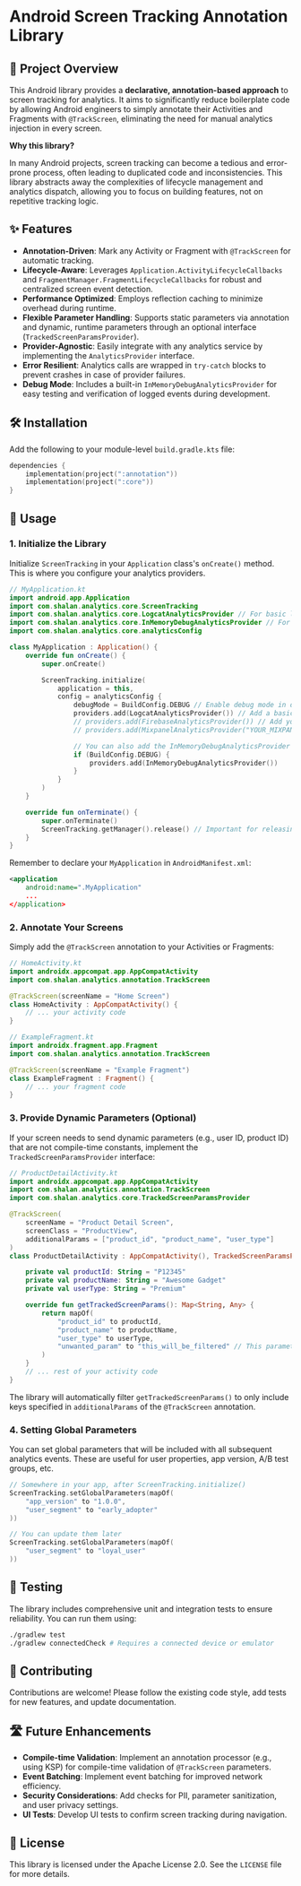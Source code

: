 # Android Screen Tracking Annotation Library

## 🚀 Project Overview

This Android library provides a **declarative, annotation-based approach** to screen tracking for analytics. It aims to significantly reduce boilerplate code by allowing Android engineers to simply annotate their Activities and Fragments with `@TrackScreen`, eliminating the need for manual analytics injection in every screen.

**Why this library?**

In many Android projects, screen tracking can become a tedious and error-prone process, often leading to duplicated code and inconsistencies. This library abstracts away the complexities of lifecycle management and analytics dispatch, allowing you to focus on building features, not on repetitive tracking logic.

## ✨ Features

*   **Annotation-Driven**: Mark any Activity or Fragment with `@TrackScreen` for automatic tracking.
*   **Lifecycle-Aware**: Leverages `Application.ActivityLifecycleCallbacks` and `FragmentManager.FragmentLifecycleCallbacks` for robust and centralized screen event detection.
*   **Performance Optimized**: Employs reflection caching to minimize overhead during runtime.
*   **Flexible Parameter Handling**: Supports static parameters via annotation and dynamic, runtime parameters through an optional interface (`TrackedScreenParamsProvider`).
*   **Provider-Agnostic**: Easily integrate with any analytics service by implementing the `AnalyticsProvider` interface.
*   **Error Resilient**: Analytics calls are wrapped in `try-catch` blocks to prevent crashes in case of provider failures.
*   **Debug Mode**: Includes a built-in `InMemoryDebugAnalyticsProvider` for easy testing and verification of logged events during development.

## 🛠️ Installation

Add the following to your module-level `build.gradle.kts` file:

```kotlin
dependencies {
    implementation(project(":annotation"))
    implementation(project(":core"))
}
```

## 🚀 Usage

### 1. Initialize the Library

Initialize `ScreenTracking` in your `Application` class's `onCreate()` method. This is where you configure your analytics providers.

```kotlin
// MyApplication.kt
import android.app.Application
import com.shalan.analytics.core.ScreenTracking
import com.shalan.analytics.core.LogcatAnalyticsProvider // For basic logging
import com.shalan.analytics.core.InMemoryDebugAnalyticsProvider // For debugging
import com.shalan.analytics.core.analyticsConfig

class MyApplication : Application() {
    override fun onCreate() {
        super.onCreate()

        ScreenTracking.initialize(
            application = this,
            config = analyticsConfig {
                debugMode = BuildConfig.DEBUG // Enable debug mode in debug builds
                providers.add(LogcatAnalyticsProvider()) // Add a basic Logcat provider
                // providers.add(FirebaseAnalyticsProvider()) // Add your actual analytics providers here
                // providers.add(MixpanelAnalyticsProvider("YOUR_MIXPANEL_TOKEN"))

                // You can also add the InMemoryDebugAnalyticsProvider for easy inspection of events
                if (BuildConfig.DEBUG) {
                    providers.add(InMemoryDebugAnalyticsProvider())
                }
            }
        )
    }

    override fun onTerminate() {
        super.onTerminate()
        ScreenTracking.getManager().release() // Important for releasing resources
    }
}
```

Remember to declare your `MyApplication` in `AndroidManifest.xml`:

```xml
<application
    android:name=".MyApplication"
    ...
</application>
```

### 2. Annotate Your Screens

Simply add the `@TrackScreen` annotation to your Activities or Fragments:

```kotlin
// HomeActivity.kt
import androidx.appcompat.app.AppCompatActivity
import com.shalan.analytics.annotation.TrackScreen

@TrackScreen(screenName = "Home Screen")
class HomeActivity : AppCompatActivity() {
    // ... your activity code
}

// ExampleFragment.kt
import androidx.fragment.app.Fragment
import com.shalan.analytics.annotation.TrackScreen

@TrackScreen(screenName = "Example Fragment")
class ExampleFragment : Fragment() {
    // ... your fragment code
}
```

### 3. Provide Dynamic Parameters (Optional)

If your screen needs to send dynamic parameters (e.g., user ID, product ID) that are not compile-time constants, implement the `TrackedScreenParamsProvider` interface:

```kotlin
// ProductDetailActivity.kt
import androidx.appcompat.app.AppCompatActivity
import com.shalan.analytics.annotation.TrackScreen
import com.shalan.analytics.core.TrackedScreenParamsProvider

@TrackScreen(
    screenName = "Product Detail Screen",
    screenClass = "ProductView",
    additionalParams = ["product_id", "product_name", "user_type"]
)
class ProductDetailActivity : AppCompatActivity(), TrackedScreenParamsProvider {

    private val productId: String = "P12345"
    private val productName: String = "Awesome Gadget"
    private val userType: String = "Premium"

    override fun getTrackedScreenParams(): Map<String, Any> {
        return mapOf(
            "product_id" to productId,
            "product_name" to productName,
            "user_type" to userType,
            "unwanted_param" to "this_will_be_filtered" // This parameter will be ignored
        )
    }
    // ... rest of your activity code
}
```

The library will automatically filter `getTrackedScreenParams()` to only include keys specified in `additionalParams` of the `@TrackScreen` annotation.

### 4. Setting Global Parameters

You can set global parameters that will be included with all subsequent analytics events. These are useful for user properties, app version, A/B test groups, etc.

```kotlin
// Somewhere in your app, after ScreenTracking.initialize()
ScreenTracking.setGlobalParameters(mapOf(
    "app_version" to "1.0.0",
    "user_segment" to "early_adopter"
))

// You can update them later
ScreenTracking.setGlobalParameters(mapOf(
    "user_segment" to "loyal_user"
))
```

## 🧪 Testing

The library includes comprehensive unit and integration tests to ensure reliability. You can run them using:

```bash
./gradlew test
./gradlew connectedCheck # Requires a connected device or emulator
```

## 🤝 Contributing

Contributions are welcome! Please follow the existing code style, add tests for new features, and update documentation.

## 🛣️ Future Enhancements

*   **Compile-time Validation**: Implement an annotation processor (e.g., using KSP) for compile-time validation of `@TrackScreen` parameters.
*   **Event Batching**: Implement event batching for improved network efficiency.
*   **Security Considerations**: Add checks for PII, parameter sanitization, and user privacy settings.
*   **UI Tests**: Develop UI tests to confirm screen tracking during navigation.

## 📄 License

This library is licensed under the Apache License 2.0. See the `LICENSE` file for more details.